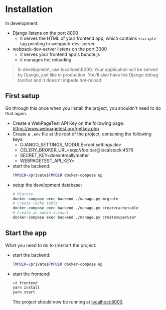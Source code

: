 # Installation

In development:

- Django listens on the port 8000
  - it serves the HTML of your frontend app, which contains `<script>` tag pointing to webpack-dev-server
- webpack-dev-server listens on the port 3000
  - it serves your frontend app's bundle.js
  - it manages hot reloading

> In development, use localhost:8000. Your application will be served by Django, just like in production. You'll also have the Django debug toolbar and it doesn't impede hot-reload

## First setup

Go through this once when you install the project, you shouldn't need to do that again.

- Create a WebPageTest API Key on the following page: https://www.webpagetest.org/getkey.php
- Create a `.env` file at the root of the project, containing the following keys:
  - DJANGO_SETTINGS_MODULE=root.settings.dev
  - CELERY_BROKER_URL=sqs://foo:bar@localstack:4576
  - SECRET_KEY=doesntreallymatter
  - WEBPAGETEST_API_KEY=<your WPT API key>
- start the backend:
  ```bash
  TMPDIR=/private$TMPDIR docker-compose up
  ```
- setup the development database:
  ```bash
  # Migrate
  docker-compose exec backend ./manage.py migrate
  # Create cache table
  docker-compose exec backend ./manage.py createcachetable
  # Create an admin account
  docker-compose exec backend ./manage.py createsuperuser
  ```

## Start the app

What you need to do to (re)start the project:

- start the backend:
  ```bash
  TMPDIR=/private$TMPDIR docker-compose up
  ```
- start the frontend:

  ```bash
  cd frontend
  yarn install
  yarn start
  ```

  The project should now be running at [localhost:8000](http://localhost:8000).
